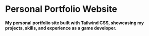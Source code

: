 # Personal Portfolio Website
**My personal portfolio site built with Tailwind CSS, showcasing my projects, skills, and experience as a game developer.**

